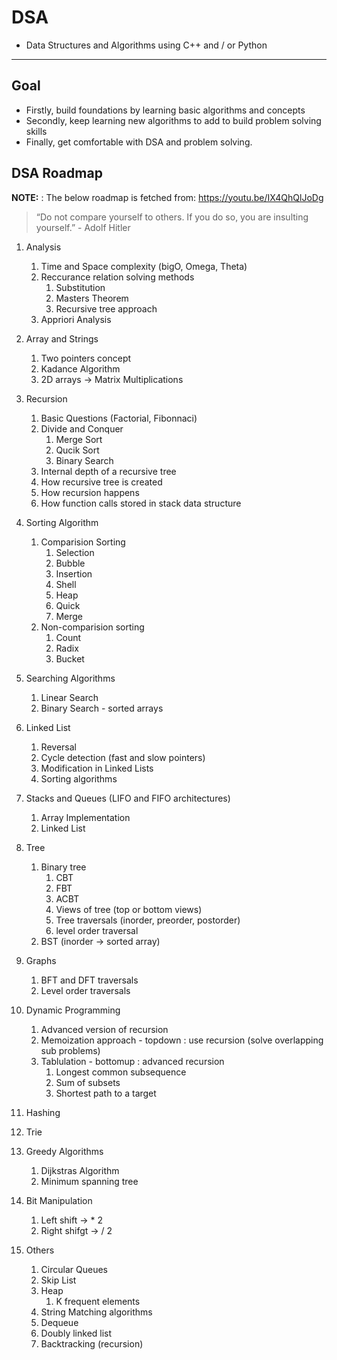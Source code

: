 # DSA
* Data Structures and Algorithms using C++ and / or Python

___ 

## Goal 
* Firstly, build foundations by learning basic algorithms and concepts
* Secondly, keep learning new algorithms to add to build problem solving skills 
* Finally, get comfortable with DSA and problem solving.

## DSA Roadmap

__NOTE:__ : The below roadmap is fetched from: https://youtu.be/IX4QhQlJoDg

> “Do not compare yourself to others. If you do so, you are insulting yourself.” - Adolf Hitler

1. Analysis
    1. Time and Space complexity (bigO, Omega, Theta)
    2. Reccurance relation solving methods
        1. Substitution
        2. Masters Theorem
        3. Recursive tree approach
    3. Appriori Analysis

2. Array and Strings 
    1. Two pointers concept
    2. Kadance Algorithm
    3. 2D arrays -> Matrix Multiplications

3. Recursion
    1. Basic Questions (Factorial, Fibonnaci)
    2. Divide and Conquer
        1. Merge Sort
        2. Qucik Sort
        3. Binary Search
    3. Internal depth of a recursive tree
    4. How recursive tree is created
    5. How recursion happens
    6. How function calls stored in stack data structure

4. Sorting Algorithm 
    1. Comparision Sorting 
        1. Selection 
        2. Bubble
        3. Insertion
        4. Shell
        5. Heap
        6. Quick
        7. Merge
    2. Non-comparision sorting
        1. Count 
        2. Radix
        3. Bucket

5. Searching Algorithms 
    1. Linear Search
    2. Binary Search - sorted arrays

6. Linked List 
    1. Reversal 
    2. Cycle detection (fast and slow pointers)
    3. Modification in Linked Lists
    4. Sorting algorithms

7. Stacks and Queues (LIFO and FIFO architectures)
    1. Array Implementation 
    2. Linked List

8. Tree 
    1. Binary tree
        1. CBT
        2. FBT
        3. ACBT
        4. Views of tree (top or bottom views)
        5. Tree traversals (inorder, preorder, postorder)
        6. level order traversal
    2. BST (inorder -> sorted array)

9. Graphs 
    1. BFT and DFT traversals
    2. Level order traversals

10. Dynamic Programming 
    1. Advanced version of recursion 
    2. Memoization approach - topdown : use recursion (solve overlapping sub problems)
    3. Tablulation - bottomup : advanced recursion 
        1. Longest common subsequence
        2. Sum of subsets
        3. Shortest path to a target

11. Hashing 

12. Trie 

13. Greedy Algorithms
    1. Dijkstras Algorithm
    2. Minimum spanning tree

14. Bit Manipulation
    1. Left shift -> * 2
    2. Right shifgt -> / 2

15. Others
    1. Circular Queues
    2. Skip List 
    3. Heap
        1. K frequent elements
    4. String Matching algorithms
    5. Dequeue
    6. Doubly linked list
    7. Backtracking (recursion)



